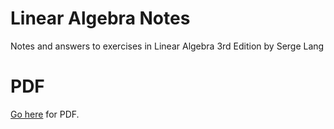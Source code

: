 # Linear Algebra Notes
Notes and answers to exercises in Linear Algebra 3rd Edition by Serge Lang

# PDF
[Go here](/note.pdf) for PDF.
